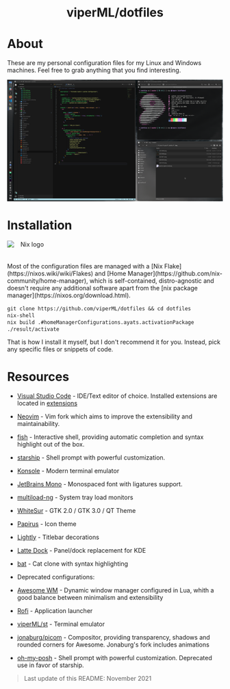 
<!-- Create a centered title -->
<h1 style="text-align: center">viperML/dotfiles</h1>

# About
These are my personal configuration files for my Linux and Windows machines. Feel free to grab anything that you find interesting.


<div align="center">
  <div style="display: flex; align-items: flex-start;">
    <img alt="Desktop screenshot" src=".img/20211010.png" width="100%"/>
  </div>
</div>

# Installation

<div align="center">
  <div style="display: flex; align-items: flex-start;">
    <img alt="Nix logo" src="https://nixos.org/logo/nixos-logo-only-hires.png" width="20%">
  </div>
</div>

<br>
<br>
Most of the configuration files are managed with a [Nix Flake](https://nixos.wiki/wiki/Flakes) and [Home Manager](https://github.com/nix-community/home-manager), which is self-contained, distro-agnostic and doesn't require any additional software apart from the [nix package manager](https://nixos.org/download.html).

```
git clone https://github.com/viperML/dotfiles && cd dotfiles
nix-shell
nix build .#homeManagerConfigurations.ayats.activationPackage
./result/activate
```

That is how I install it myself, but I don't recommend it for you. Instead, pick any specific files or snippets of code.


# Resources
- [Visual Studio Code](https://code.visualstudio.com/) - IDE/Text editor of choice. Installed extensions are located in [extensions](Code/extensions)
- [Neovim](https://neovim.io/) - Vim fork which aims to improve the extensibility and maintainability.
- [fish](https://fishshell.com/) - Interactive shell, providing automatic completion and syntax highlight out of the box.
- [starship](https://starship.rs/) - Shell prompt with powerful customization.
- [Konsole](https://konsole.kde.org/) - Modern terminal emulator
- [JetBrains Mono](https://www.jetbrains.com/lp/mono/) - Monospaced font with ligatures support.
- [multiload-ng](https://udda.github.io/multiload-ng/) - System tray load monitors
- [WhiteSur](https://github.com/vinceliuice/WhiteSur-kde) - GTK 2.0 / GTK 3.0 / QT Theme
- [Papirus](https://github.com/PapirusDevelopmentTeam/papirus-icon-theme) - Icon theme
- [Lightly](https://github.com/Luwx/Lightly) - Titlebar decorations
- [Latte Dock](https://github.com/KDE/latte-dock) - Panel/dock replacement for KDE
- [bat](https://github.com/sharkdp/bat) - Cat clone with syntax highlighting

- Deprecated configurations:
- [Awesome WM](https://awesomewm.org/doc/api/index.html) - Dynamic window manager configured in Lua, whith a good balance between minimalism and extensibility
- [Rofi](https://github.com/davatorium/rofi) - Application launcher
- [viperML/st](https://github.com/viperML/st) - Terminal emulator
- [jonaburg/picom](https://github.com/jonaburg/picom) - Compositor, providing transparency, shadows and rounded corners for Awesome. Jonaburg's fork includes animations
- [oh-my-posh](https://ohmyposh.dev) - Shell prompt with powerful customization. Deprecated use in favor of starship.

> Last update of this README: November 2021
